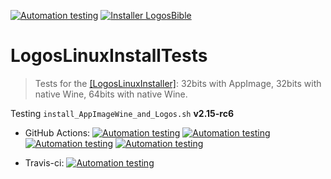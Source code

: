 [![Automation testing](https://img.shields.io/badge/Automation-testing-sucess)](https://github.com/ferion11/LogosLinuxInstallTests) [![Installer LogosBible](https://img.shields.io/badge/Installer-LogosBible-blue)](https://www.logos.com)

# LogosLinuxInstallTests
> Tests for the [[LogosLinuxInstaller]](https://github.com/ferion11/LogosLinuxInstaller "[LogosLinuxInstaller]"): 32bits with AppImage, 32bits with native Wine, 64bits with native Wine.

Testing `install_AppImageWine_and_Logos.sh` **v2.15-rc6**

* GitHub Actions:
[![Automation testing](https://github.com/ferion11/LogosLinuxInstallTests/workflows/op1-Logos32AppImage/badge.svg)](https://github.com/ferion11/LogosLinuxInstallTests/actions)
[![Automation testing](https://github.com/ferion11/LogosLinuxInstallTests/workflows/op2-Logos32/badge.svg)](https://github.com/ferion11/LogosLinuxInstallTests/actions)
[![Automation testing](https://github.com/ferion11/LogosLinuxInstallTests/workflows/op3-Logos64/badge.svg)](https://github.com/ferion11/LogosLinuxInstallTests/actions)
[![Automation testing](https://github.com/ferion11/LogosLinuxInstallTests/workflows/op4-Logos64wine2/badge.svg)](https://github.com/ferion11/LogosLinuxInstallTests/actions)

* Travis-ci:
[![Automation testing](https://travis-ci.com/ferion11/LogosLinuxInstallTests.svg?branch=master)](https://travis-ci.com/ferion11/LogosLinuxInstallTests)

